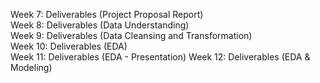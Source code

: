 Week 7: Deliverables (Project Proposal Report)  
Week 8: Deliverables (Data Understanding)  
Week 9: Deliverables (Data Cleansing and Transformation)  
Week 10: Deliverables (EDA)  
Week 11: Deliverables (EDA - Presentation)
Week 12: Deliverables (EDA & Modeling)
